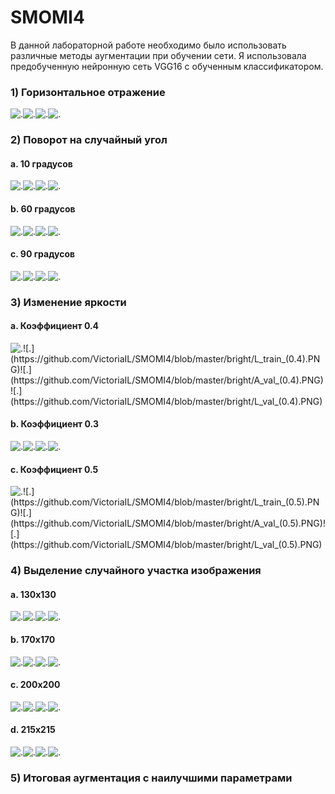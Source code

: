 # SMOMI4




В данной лабораторной работе необходимо было использовать различные методы аугментации при обучении сети. Я использовала предобученную нейронную сеть VGG16 с обученным классификатором.
 
### 1) Горизонтальное отражение


![.](https://github.com/VictoriaIL/SMOMI4/blob/master/flip/A_train_flip.PNG)![.](https://github.com/VictoriaIL/SMOMI4/blob/master/flip/L_train_flip.PNG)![.](https://github.com/VictoriaIL/SMOMI4/blob/master/flip/A_val_flip.PNG)![.](https://github.com/VictoriaIL/SMOMI4/blob/master/flip/L_val_flip.PNG)



### 2) Поворот на случайный угол


#### a. 10 градусов 


![.](https://github.com/VictoriaIL/SMOMI4/blob/master/rotate/A_train_10.PNG)![.](https://github.com/VictoriaIL/SMOMI4/blob/master/rotate/L_train_10.PNG)![.](https://github.com/VictoriaIL/SMOMI4/blob/master/rotate/A_val_10.PNG)![.](https://github.com/VictoriaIL/SMOMI4/blob/master/rotate/L_val_10.PNG)


#### b. 60 градусов 


![.](https://github.com/VictoriaIL/SMOMI4/blob/master/rotate/A_train_60.PNG)![.](https://github.com/VictoriaIL/SMOMI4/blob/master/rotate/L_train_60.PNG)![.](https://github.com/VictoriaIL/SMOMI4/blob/master/rotate/A_val_60.PNG)![.](https://github.com/VictoriaIL/SMOMI4/blob/master/rotate/L_val_60.PNG)


#### c. 90 градусов 


![.](https://github.com/VictoriaIL/SMOMI4/blob/master/rotate/A_train_90.PNG)![.](https://github.com/VictoriaIL/SMOMI4/blob/master/rotate/L_train_90.PNG)![.](https://github.com/VictoriaIL/SMOMI4/blob/master/rotate/A_val_90.PNG)![.](https://github.com/VictoriaIL/SMOMI4/blob/master/rotate/L_val_90.PNG)


### 3) Изменение яркости


#### a. Коэффициент 0.4


![.](https://github.com/VictoriaIL/SMOMI4/blob/master/bright/A_train_(0.4).PNG)![.](https://github.com/VictoriaIL/SMOMI4/blob/master/bright/L_train_(0.4).PNG)![.](https://github.com/VictoriaIL/SMOMI4/blob/master/bright/A_val_(0.4).PNG)![.](https://github.com/VictoriaIL/SMOMI4/blob/master/bright/L_val_(0.4).PNG)


#### b. Коэффициент 0.3


![.](https://github.com/VictoriaIL/SMOMI4/blob/master/bright/A_train_0.3.PNG)![.](https://github.com/VictoriaIL/SMOMI4/blob/master/bright/L_train_0.3.PNG)![.](https://github.com/VictoriaIL/SMOMI4/blob/master/bright/A_val_0.3.PNG)![.](https://github.com/VictoriaIL/SMOMI4/blob/master/bright/L_val_0.3.PNG)


#### c. Коэффициент 0.5


![.](https://github.com/VictoriaIL/SMOMI4/blob/master/bright/A_train_(0.5).PNG)![.](https://github.com/VictoriaIL/SMOMI4/blob/master/bright/L_train_(0.5).PNG)![.](https://github.com/VictoriaIL/SMOMI4/blob/master/bright/A_val_(0.5).PNG)![.](https://github.com/VictoriaIL/SMOMI4/blob/master/bright/L_val_(0.5).PNG)


### 4) Выделение случайного участка изображения


#### a. 130x130


![.](https://github.com/VictoriaIL/SMOMI4/blob/master/crop/A_train_crop_130.PNG)![.](https://github.com/VictoriaIL/SMOMI4/blob/master/crop/L_train_crop_130.PNG)![.](https://github.com/VictoriaIL/SMOMI4/blob/master/crop/A_val_crop_130.PNG)![.](https://github.com/VictoriaIL/SMOMI4/blob/master/crop/L_val_crop_130.PNG)


#### b. 170x170


![.](https://github.com/VictoriaIL/SMOMI4/blob/master/crop/A_train_crop_170.PNG)![.](https://github.com/VictoriaIL/SMOMI4/blob/master/crop/L_train_crop_170.PNG)![.](https://github.com/VictoriaIL/SMOMI4/blob/master/crop/A_val_crop_170.PNG)![.](https://github.com/VictoriaIL/SMOMI4/blob/master/crop/L_val_crop_170.PNG)


#### c. 200x200


![.](https://github.com/VictoriaIL/SMOMI4/blob/master/crop/A_train_crop_200.PNG)![.](https://github.com/VictoriaIL/SMOMI4/blob/master/crop/L_train_crop_200.PNG)![.](https://github.com/VictoriaIL/SMOMI4/blob/master/crop/A_val_crop_200.PNG)![.](https://github.com/VictoriaIL/SMOMI4/blob/master/crop/L_val_crop_200.PNG)

#### d. 215x215

![.](https://github.com/VictoriaIL/SMOMI4/blob/master/crop/A_train_crop_215.PNG)![.](https://github.com/VictoriaIL/SMOMI4/blob/master/crop/L_train_crop_215.PNG)![.](https://github.com/VictoriaIL/SMOMI4/blob/master/crop/A_val_crop_215.PNG)![.](https://github.com/VictoriaIL/SMOMI4/blob/master/crop/L_val_crop_215.PNG)

###  5) Итоговая аугментация с наилучшими параметрами


